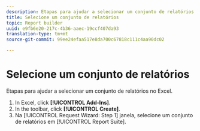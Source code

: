 ```yaml
---
description: Etapas para ajudar a selecionar um conjunto de relatórios no Excel.
title: Selecione um conjunto de relatórios
topic: Report builder
uuid: e9fb6e20-217c-4b36-aaec-19ccf407da93
translation-type: tm+mt
source-git-commit: 99ee24efaa517e8da700c67818c111c4aa90dc02

---
```



# Selecione um conjunto de relatórios

Etapas para ajudar a selecionar um conjunto de relatórios no Excel.

1. In Excel, click **[!UICONTROL Add-Ins]**.
1. In the toolbar, click **[!UICONTROL Create]**.
1. Na [!UICONTROL Request Wizard: Step 1] janela, selecione um conjunto de relatórios em [!UICONTROL Report Suite].
